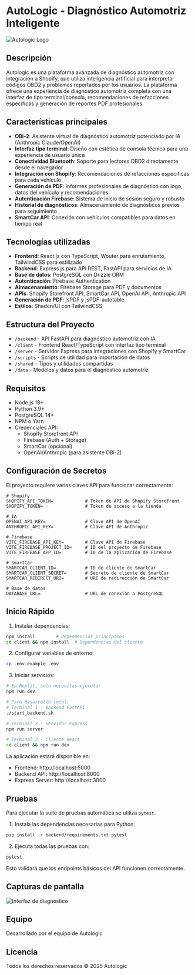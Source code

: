 
# AutoLogic - Diagnóstico Automotriz Inteligente

![Autologic Logo](./client/public/logo-autologic-green.png)

## Descripción

Autologic es una plataforma avanzada de diagnóstico automotriz con integración a Shopify, que utiliza inteligencia artificial para interpretar códigos OBD2 y problemas reportados por los usuarios. La plataforma ofrece una experiencia de diagnóstico automotriz completa con una interfaz de tipo terminal/consola, recomendaciones de refacciones específicas y generación de reportes PDF profesionales.

## Características principales

- **OBi-2**: Asistente virtual de diagnóstico automotriz potenciado por IA (Anthropic Claude/OpenAI)
- **Interfaz tipo terminal**: Diseño con estética de consola técnica para una experiencia de usuario única
- **Conectividad Bluetooth**: Soporte para lectores OBD2 directamente desde el navegador
- **Integración con Shopify**: Recomendaciones de refacciones específicas para cada vehículo
- **Generación de PDF**: Informes profesionales de diagnóstico con logo, datos del vehículo y recomendaciones
- **Autenticación Firebase**: Sistema de inicio de sesión seguro y robusto
- **Historial de diagnósticos**: Almacenamiento de diagnósticos previos para seguimiento
- **SmartCar API**: Conexión con vehículos compatibles para datos en tiempo real

## Tecnologías utilizadas

- **Frontend**: React.js con TypeScript, Wouter para enrutamiento, TailwindCSS para estilizado
- **Backend**: Express.js para API REST, FastAPI para servicios de IA
- **Base de datos**: PostgreSQL con Drizzle ORM
- **Autenticación**: Firebase Authentication
- **Almacenamiento**: Firebase Storage para PDF y documentos
- **APIs**: Shopify Storefront API, SmartCar API, OpenAI API, Anthropic API
- **Generación de PDF**: jsPDF y jsPDF-autotable
- **Estilos**: Shadcn/UI con TailwindCSS

## Estructura del Proyecto
- `/backend` - API FastAPI para diagnóstico automotriz con IA
- `/client` - Frontend React/TypeScript con interfaz tipo terminal
- `/server` - Servidor Express para integraciones con Shopify y SmartCar
- `/scripts` - Scripts de utilidad para importación de datos
- `/shared` - Tipos y utilidades compartidas
- `/data` - Modelos y datos para el diagnóstico automotriz

## Requisitos
- Node.js 18+
- Python 3.9+
- PostgreSQL 14+
- NPM o Yarn
- Credenciales API:
  - Shopify Storefront API
  - Firebase (Auth + Storage)
  - SmartCar (opcional)
  - OpenAI/Anthropic (para asistente OBi-2)

## Configuración de Secretos

El proyecto requiere varias claves API para funcionar correctamente:

```
# Shopify
SHOPIFY_API_TOKEN=            # Token de API de Shopify Storefront
SHOPIFY_TOKEN=                # Token de acceso a la tienda

# IA
OPENAI_API_KEY=               # Clave API de OpenAI
ANTHROPIC_API_KEY=            # Clave API de Anthropic

# Firebase
VITE_FIREBASE_API_KEY=        # Clave API de Firebase
VITE_FIREBASE_PROJECT_ID=     # ID del proyecto de Firebase
VITE_FIREBASE_APP_ID=         # ID de la aplicación de Firebase

# SmartCar
SMARTCAR_CLIENT_ID=           # ID de cliente de SmartCar
SMARTCAR_CLIENT_SECRET=       # Secreto de cliente de SmartCar
SMARTCAR_REDIRECT_URI=        # URI de redirección de SmartCar

# Base de datos
DATABASE_URL=                 # URL de conexión a PostgreSQL
```

## Inicio Rápido

1. Instalar dependencias:
```bash
npm install        # Dependencias principales
cd client && npm install  # Dependencias del cliente
```

2. Configurar variables de entorno:
```bash
cp .env.example .env
```

3. Iniciar servicios:
```bash
# En Replit, solo necesitas ejecutar
npm run dev

# Para desarrollo local:
# Terminal 1 - Backend FastAPI
./start_backend.sh

# Terminal 2 - Servidor Express
npm run server

# Terminal 3 - Cliente React
cd client && npm run dev
```

La aplicación estará disponible en:
- Frontend: http://localhost:5000
- Backend API: http://localhost:8000
- Express Server: http://localhost:3000

## Pruebas

Para ejecutar la suite de pruebas automática se utiliza `pytest`.
1. Instala las dependencias necesarias para Python:
```bash
pip install -r backend/requirements.txt pytest
```

2. Ejecuta todas las pruebas con:
```bash
pytest
```

Esto validará que los endpoints básicos del API funcionen correctamente.

## Capturas de pantalla

![Interfaz de diagnóstico](./client/public/screenshot-terminal.png)

## Equipo

Desarrollado por el equipo de Autologic

## Licencia

Todos los derechos reservados © 2025 Autologic
